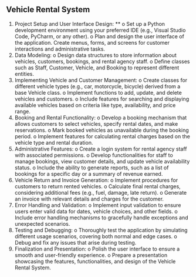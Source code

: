 ## Vehicle Rental System
1. Project Setup and User Interface Design:
** o Set up a Python development environment using your preferred IDE (e.g.,
Visual Studio Code, PyCharm, or any other).
o Plan and design the user interface of the application. Create menus, forms, and
screens for customer interactions and administrative tasks.
3. Data Modeling:
o Design data structures to store information about vehicles, customers,
bookings, and rental agency staff.
o Define classes such as Staff, Customer, Vehicle, and Booking to represent
different entities.
4. Implementing Vehicle and Customer Management:
o Create classes for different vehicle types (e.g., car, motorcycle, bicycle)
derived from a base Vehicle class.
o Implement functions to add, update, and delete vehicles and customers.
o Include features for searching and displaying available vehicles based on
criteria like type, availability, and price range.
5. Booking and Rental Functionality:
o Develop a booking mechanism that allows customers to select vehicles,
specify rental dates, and make reservations.
o Mark booked vehicles as unavailable during the booking period.
o Implement features for calculating rental charges based on the vehicle type
and rental duration.
6. Administrative Features:
o Create a login system for rental agency staff with associated permissions.
o Develop functionalities for staff to manage bookings, view customer details,
and update vehicle availability status.
o Include the ability to generate reports, such as a list of bookings for a specific
day or a summary of revenue earned.
7. Vehicle Return and Invoice Generation:
o Implement procedures for customers to return rented vehicles.
o Calculate final rental charges, considering additional fees (e.g., fuel, damage,
late return).
o Generate an invoice with relevant details and charges for the customer.
8. Error Handling and Validation:
o Implement input validation to ensure users enter valid data for dates, vehicle
choices, and other fields.
o Include error handling mechanisms to gracefully handle exceptions and
unexpected scenarios.
9. Testing and Debugging:
o Thoroughly test the application by simulating different usage scenarios,
covering both normal and edge cases.
o Debug and fix any issues that arise during testing.
10. Finalization and Presentation:
o Polish the user interface to ensure a smooth and user-friendly experience.
o Prepare a presentation showcasing the features, functionalities, and design of
the Vehicle Rental System.

